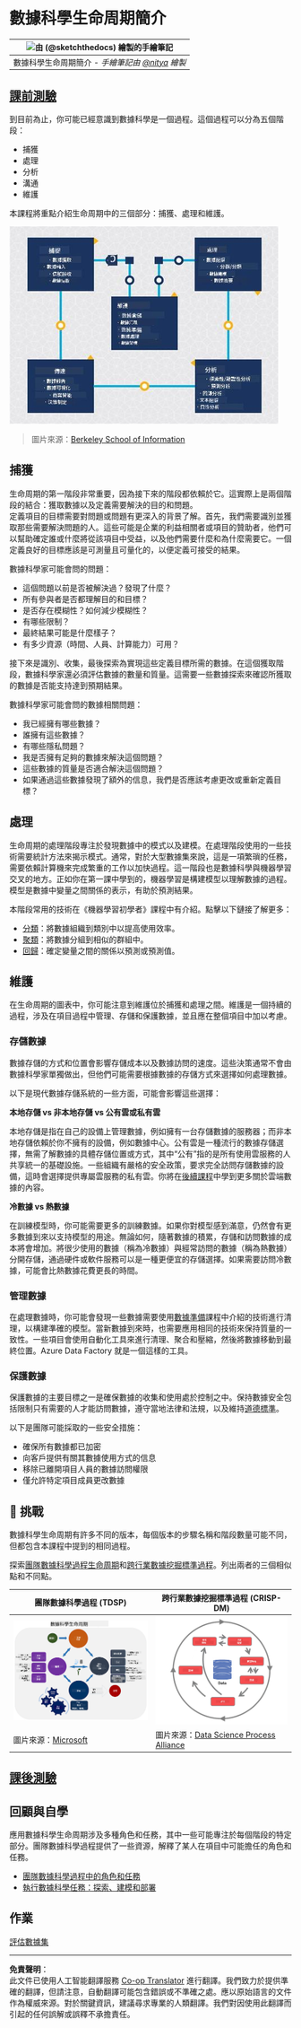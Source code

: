 <!--
CO_OP_TRANSLATOR_METADATA:
{
  "original_hash": "07e12a25d20b8f191e3cb651c27fdb2b",
  "translation_date": "2025-09-06T20:30:05+00:00",
  "source_file": "4-Data-Science-Lifecycle/14-Introduction/README.md",
  "language_code": "hk"
}
-->
# 數據科學生命周期簡介

|![ 由 [(@sketchthedocs)](https://sketchthedocs.dev) 繪製的手繪筆記 ](../../sketchnotes/14-DataScience-Lifecycle.png)|
|:---:|
| 數據科學生命周期簡介 - _手繪筆記由 [@nitya](https://twitter.com/nitya) 繪製_ |

## [課前測驗](https://ff-quizzes.netlify.app/en/ds/quiz/26)

到目前為止，你可能已經意識到數據科學是一個過程。這個過程可以分為五個階段：

- 捕獲
- 處理
- 分析
- 溝通
- 維護

本課程將重點介紹生命周期中的三個部分：捕獲、處理和維護。

![數據科學生命周期圖](../../../../translated_images/data-science-lifecycle.a1e362637503c4fb0cd5e859d7552edcdb4aa629a279727008baa121f2d33f32.hk.jpg)
> 圖片來源：[Berkeley School of Information](https://ischoolonline.berkeley.edu/data-science/what-is-data-science/)

## 捕獲

生命周期的第一階段非常重要，因為接下來的階段都依賴於它。這實際上是兩個階段的結合：獲取數據以及定義需要解決的目的和問題。  
定義項目的目標需要對問題或問題有更深入的背景了解。首先，我們需要識別並獲取那些需要解決問題的人。這些可能是企業的利益相關者或項目的贊助者，他們可以幫助確定誰或什麼將從該項目中受益，以及他們需要什麼和為什麼需要它。一個定義良好的目標應該是可測量且可量化的，以便定義可接受的結果。

數據科學家可能會問的問題：
- 這個問題以前是否被解決過？發現了什麼？
- 所有參與者是否都理解目的和目標？
- 是否存在模糊性？如何減少模糊性？
- 有哪些限制？
- 最終結果可能是什麼樣子？
- 有多少資源（時間、人員、計算能力）可用？

接下來是識別、收集，最後探索為實現這些定義目標所需的數據。在這個獲取階段，數據科學家還必須評估數據的數量和質量。這需要一些數據探索來確認所獲取的數據是否能支持達到預期結果。

數據科學家可能會問的數據相關問題：
- 我已經擁有哪些數據？
- 誰擁有這些數據？
- 有哪些隱私問題？
- 我是否擁有足夠的數據來解決這個問題？
- 這些數據的質量是否適合解決這個問題？
- 如果通過這些數據發現了額外的信息，我們是否應該考慮更改或重新定義目標？

## 處理

生命周期的處理階段專注於發現數據中的模式以及建模。在處理階段使用的一些技術需要統計方法來揭示模式。通常，對於大型數據集來說，這是一項繁瑣的任務，需要依賴計算機來完成繁重的工作以加快過程。這一階段也是數據科學與機器學習交叉的地方。正如你在第一課中學到的，機器學習是構建模型以理解數據的過程。模型是數據中變量之間關係的表示，有助於預測結果。

本階段常用的技術在《機器學習初學者》課程中有介紹。點擊以下鏈接了解更多：

- [分類](https://github.com/microsoft/ML-For-Beginners/tree/main/4-Classification)：將數據組織到類別中以提高使用效率。
- [聚類](https://github.com/microsoft/ML-For-Beginners/tree/main/5-Clustering)：將數據分組到相似的群組中。
- [回歸](https://github.com/microsoft/ML-For-Beginners/tree/main/2-Regression)：確定變量之間的關係以預測或預測值。

## 維護

在生命周期的圖表中，你可能注意到維護位於捕獲和處理之間。維護是一個持續的過程，涉及在項目過程中管理、存儲和保護數據，並且應在整個項目中加以考慮。

### 存儲數據
數據存儲的方式和位置會影響存儲成本以及數據訪問的速度。這些決策通常不會由數據科學家單獨做出，但他們可能需要根據數據的存儲方式來選擇如何處理數據。

以下是現代數據存儲系統的一些方面，可能會影響這些選擇：

**本地存儲 vs 非本地存儲 vs 公有雲或私有雲**

本地存儲是指在自己的設備上管理數據，例如擁有一台存儲數據的服務器；而非本地存儲依賴於你不擁有的設備，例如數據中心。公有雲是一種流行的數據存儲選擇，無需了解數據的具體存儲位置或方式，其中“公有”指的是所有使用雲服務的人共享統一的基礎設施。一些組織有嚴格的安全政策，要求完全訪問存儲數據的設備，這時會選擇提供專屬雲服務的私有雲。你將在[後續課程](https://github.com/microsoft/Data-Science-For-Beginners/tree/main/5-Data-Science-In-Cloud)中學到更多關於雲端數據的內容。

**冷數據 vs 熱數據**

在訓練模型時，你可能需要更多的訓練數據。如果你對模型感到滿意，仍然會有更多數據到來以支持模型的用途。無論如何，隨著數據的積累，存儲和訪問數據的成本將會增加。將很少使用的數據（稱為冷數據）與經常訪問的數據（稱為熱數據）分開存儲，通過硬件或軟件服務可以是一種更便宜的存儲選擇。如果需要訪問冷數據，可能會比熱數據花費更長的時間。

### 管理數據
在處理數據時，你可能會發現一些數據需要使用[數據準備](https://github.com/microsoft/Data-Science-For-Beginners/tree/main/2-Working-With-Data/08-data-preparation)課程中介紹的技術進行清理，以構建準確的模型。當新數據到來時，也需要應用相同的技術來保持質量的一致性。一些項目會使用自動化工具來進行清理、聚合和壓縮，然後將數據移動到最終位置。Azure Data Factory 就是一個這樣的工具。

### 保護數據
保護數據的主要目標之一是確保數據的收集和使用處於控制之中。保持數據安全包括限制只有需要的人才能訪問數據，遵守當地法律和法規，以及維持[道德標準](https://github.com/microsoft/Data-Science-For-Beginners/tree/main/1-Introduction/02-ethics)。

以下是團隊可能採取的一些安全措施：
- 確保所有數據都已加密
- 向客戶提供有關其數據使用方式的信息
- 移除已離開項目人員的數據訪問權限
- 僅允許特定項目成員更改數據

## 🚀 挑戰

數據科學生命周期有許多不同的版本，每個版本的步驟名稱和階段數量可能不同，但都包含本課程中提到的相同過程。

探索[團隊數據科學過程生命周期](https://docs.microsoft.com/en-us/azure/architecture/data-science-process/lifecycle)和[跨行業數據挖掘標準過程](https://www.datascience-pm.com/crisp-dm-2/)。列出兩者的三個相似點和不同點。

|團隊數據科學過程 (TDSP)|跨行業數據挖掘標準過程 (CRISP-DM)|
|--|--|
|![團隊數據科學生命周期](../../../../translated_images/tdsp-lifecycle2.e19029d598e2e73d5ef8a4b98837d688ec6044fe332c905d4dbb69eb6d5c1d96.hk.png) | ![數據科學過程聯盟圖片](../../../../translated_images/CRISP-DM.8bad2b4c66e62aa75278009e38e3e99902c73b0a6f63fd605a67c687a536698c.hk.png) |
| 圖片來源：[Microsoft](https://docs.microsoft.comazure/architecture/data-science-process/lifecycle) | 圖片來源：[Data Science Process Alliance](https://www.datascience-pm.com/crisp-dm-2/) |

## [課後測驗](https://ff-quizzes.netlify.app/en/ds/quiz/27)

## 回顧與自學

應用數據科學生命周期涉及多種角色和任務，其中一些可能專注於每個階段的特定部分。團隊數據科學過程提供了一些資源，解釋了某人在項目中可能擔任的角色和任務。

* [團隊數據科學過程中的角色和任務](https://docs.microsoft.com/en-us/azure/architecture/data-science-process/roles-tasks)
* [執行數據科學任務：探索、建模和部署](https://docs.microsoft.com/en-us/azure/architecture/data-science-process/execute-data-science-tasks)

## 作業

[評估數據集](assignment.md)

---

**免責聲明**：  
此文件已使用人工智能翻譯服務 [Co-op Translator](https://github.com/Azure/co-op-translator) 進行翻譯。我們致力於提供準確的翻譯，但請注意，自動翻譯可能包含錯誤或不準確之處。應以原始語言的文件作為權威來源。對於關鍵資訊，建議尋求專業的人類翻譯。我們對因使用此翻譯而引起的任何誤解或誤釋不承擔責任。